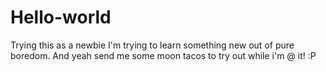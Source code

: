 # Hello-world
Trying this as a newbie
I'm trying to learn something new out of pure boredom.
And yeah send me some moon tacos to try out while i'm @ it! :P
